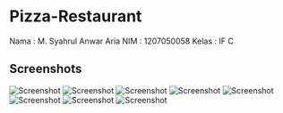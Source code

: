 
# Pizza-Restaurant
Nama : M. Syahrul Anwar Aria
NIM : 1207050058
Kelas : IF C

## Screenshots
![Screenshot]( img/1.png )
![Screenshot]( img/2.png )
![Screenshot]( img/3.png )
![Screenshot]( img/4.png )
![Screenshot]( img/5.png )
![Screenshot]( img/6.png )
![Screenshot]( img/7.png )
![Screenshot]( img/8.png )
